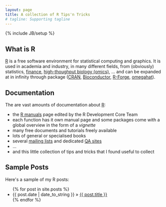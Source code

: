 ```yaml
---
layout: page
title: A collection of R Tips'n Tricks
# tagline: Supporting tagline
---
```

{% include JB/setup %}

## What is R

[R](http://www.r-project.org) is a free software environment for statistical computing and graphics. It is used in academia and industry, in many different fields, from (obviously) statistics, [finance](http://www.rinfinance.com/), [high-thoughput biology (omics)](http://www.bioconductor.org), ... and can be expanded at in infinity through package ([CRAN](http://cran.r-project.org/), [Bioconductor](http://bioconductor.org/packages/release/BiocViews.html#___Software), [R-Forge](https://r-forge.r-project.org/), [omegahat](http://www.omegahat.org/cranRepository.html)).

## Documentation 

The are vast amounts of documentation about [R](http://www.r-project.org):
 - the [R manuals](http://cran.r-project.org/manuals.html) page edited by the R Development Core Team
 - each function has it own manual page and some packages come with a global overview in the form of a  _vignette_ 
 - many free documents and tutorials freely available
 - lots of general or specialised books
 - several [mailing lists](http://www.r-project.org/mail.html) and dedicated [QA sites](http://stackoverflow.com/questions/tagged/r)
 - ...
 - and this little collection of tips and tricks that I found useful to collect 

## Sample Posts

Here's a sample of my R posts:

<ul class="posts">
  {% for post in site.posts %}
    <li><span>{{ post.date | date_to_string }}</span> &raquo; <a href="{{ BASE_PATH }}{{ post.url }}">{{ post.title }}</a></li>
  {% endfor %}
</ul>




